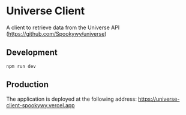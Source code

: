 # Universe Client

A client to retrieve data from the Universe API (https://github.com/Spookywy/universe)

## Development

```
npm run dev
```

## Production

The application is deployed at the following address: https://universe-client-spookywy.vercel.app
